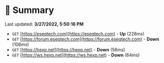 # 📖 Summary
Last updated: **3/27/2022, 5:50:16 PM**

- `GET` [https://eseqtech.com](https://eseqtech.com) - **Up** (228ms)
- `GET` [https://forum.eseqtech.com](https://forum.eseqtech.com) - **Down** (106ms)
- `GET` [https://hexp.net](https://hexp.net) - **Down** (56ms)
- `GET` [https://ws.hexp.net](https://ws.hexp.net) - **Down** (64ms)
